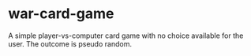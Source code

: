 # war-card-game
A simple player-vs-computer card game with no choice available for the user. The outcome is pseudo random.

